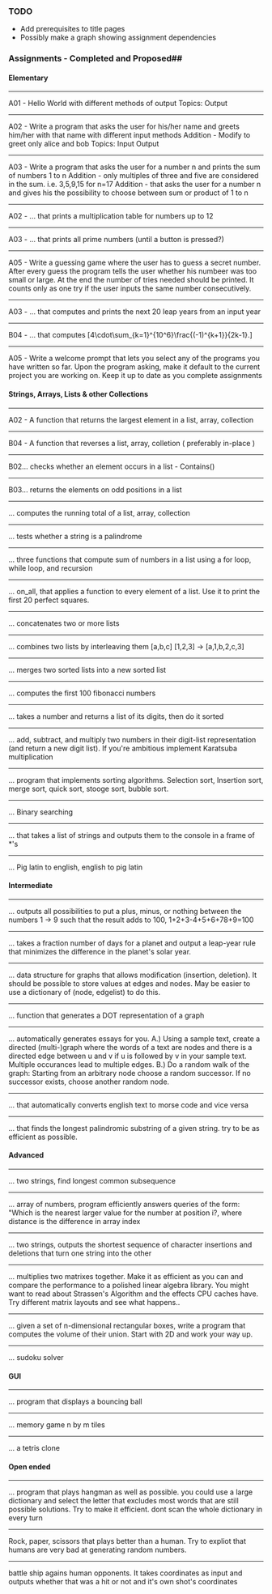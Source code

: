 ### TODO ###
* Add prerequisites to title pages
* Possibly make a graph showing assignment dependencies

### Assignments - Completed and Proposed##
#### Elementary ####
 - - -
A01 - Hello World with different methods of output
    Topics: Output
 - - -
A02 - Write a program that asks the user for his/her name and greets him/her with that name with different input methods
    Addition - Modify to greet only alice and bob
    Topics: Input Output
 - - -
A03 - Write a program that asks the user for a number n and prints the sum of numbers 1 to n
    Addition - only multiples of three and five are considered in the sum. i.e. 3,5,9,15 for n=17
    Addition - that asks the user for a number n and gives his the possibility to choose between sum or product of 1 to n
 - - -
A02 - ... that prints a multiplication table for numbers up to 12
 - - -
A03 - ... that prints all prime numbers (until a button is pressed?)
 - - -
A05 - Write a guessing game where the user has to guess a secret number. After every guess the program tells the user whether his numbeer was too small or large. At the end the number of tries needed should be printed. It counts only as one try if the user inputs the same number consecutively.
 - - -
A03 - ... that computes and prints the next 20 leap years from an input year
 - - -
B04 - ... that computes \[4\cdot\sum_{k=1}^{10^6}\frac{(-1)^{k+1}}{2k-1}.\]
 - - -
A05 - Write a welcome prompt that lets you select any of the programs you have written so far. Upon the program asking, make it default to the current project you are working on. Keep it up to date as you complete assignments

#### Strings, Arrays, Lists & other Collections ####
 - - -
A02 - A function that returns the largest element in a list, array, collection
 - - -
B04 - A function that reverses a list, array, colletion ( preferably in-place )
 - - -
B02... checks whether an element occurs in a list - Contains()
 - - -
B03... returns the elements on odd positions in a list
 - - -
... computes the running total of a list, array, collection
 - - -
... tests whether a string is a palindrome
 - - -
... three functions that compute sum of numbers in a list using a for loop, while loop, and recursion
 - - -
... on_all, that applies a function to every element of a list. Use it to print the first 20 perfect squares.
 - - -
... concatenates two or more lists
 - - -
... combines two lists by interleaving them [a,b,c] [1,2,3] -> [a,1,b,2,c,3]
 - - -
... merges two sorted lists into a new sorted list
 - - -
... computes the first 100 fibonacci numbers
 - - -
... takes a number and returns a list of its digits, then do it sorted
 - - -
... add, subtract, and multiply two numbers in their digit-list representation (and return a new digit list). If you're ambitious implement Karatsuba multiplication
 - - -
... program that implements sorting algorithms. Selection sort, Insertion sort, merge sort, quick sort, stooge sort, bubble sort.
 - - -
... Binary searching
 - - -
... that takes a list of strings and outputs them to the console in a frame of *'s
 - - -
... Pig latin to english, english to pig latin
    
#### Intermediate ####
 - - -
... outputs all possibilities to put a plus, minus, or nothing between the numbers 1 -> 9 such that the result adds to 100, 1+2+3-4+5+6+78+9=100
 - - -
... takes a fraction number of days for a planet and output a leap-year rule that minimizes the difference in the planet's solar year.
 - - -
... data structure for graphs that allows modification (insertion, deletion). It should be possible to store values at edges and nodes. May be easier to use a dictionary of (node, edgelist) to do this.
 - - -
... function that generates a DOT representation of a graph
 - - -
... automatically generates essays for you. 
    A.) Using a sample text, create a directed (multi-)graph where the words of a text are nodes and there is a directed edge between u and v if u is followed by v in your sample text. Multiple occurances lead to multiple edges. 
    B.) Do a random walk of the graph: Starting from an arbitrary node choose a random successor. If no successor exists, choose another random node.
 - - -
... that automatically converts english text to morse code and vice versa
 - - -
... that finds the longest palindromic substring of a given string. try to be as efficient as possible.

#### Advanced ####
 - - -
... two strings, find longest common subsequence
 - - -
... array of numbers, program efficiently answers queries of the form: "Which is the nearest larger value for the number at position i?, where distance is the difference in array index
 - - -
... two strings, outputs the shortest sequence of character insertions and deletions that turn one string into the other
 - - -
... multiplies two matrixes together. Make it as efficient as you can and compare the performance to a polished linear algebra library. You might want to read about Strassen's Algorithm and the effects CPU caches have. Try different matrix layouts and see what happens..
 - - -
... given a set of n-dimensional rectangular boxes, write a program that computes the volume of their union. Start with 2D and work your way up.
 - - -
... sudoku solver

#### GUI ####
 - - -
... program that displays a bouncing ball
 - - -
... memory game n by m tiles
 - - -
... a tetris clone
    
#### Open ended ####
 - - -
... program that plays hangman as well as possible. you could use a large dictionary and select the letter that excludes most words that are still possible solutions. Try to make it efficient. dont scan the whole dictionary in every turn
 - - -
Rock, paper, scissors that plays better than a human. Try to expliot that humans are very bad at generating random numbers.
 - - -
battle ship agains human opponents. It takes coordinates as input and outputs whether that was a hit or not and it's own shot's coordinates
